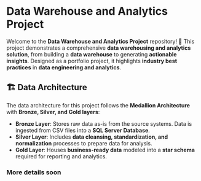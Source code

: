 # Data Warehouse and Analytics Project

Welcome to the **Data Warehouse and Analytics Project** repository! 🚀 This project demonstrates a comprehensive **data warehousing and analytics solution**, from building a **data warehouse** to generating **actionable insights**. Designed as a portfolio project, it highlights **industry best practices** in **data engineering and analytics**.

## 🏗️ Data Architecture
The data architecture for this project follows the **Medallion Architecture** with **Bronze, Silver, and Gold layers**:

- **Bronze Layer**: Stores raw data as-is from the source systems. Data is ingested from CSV files into a **SQL Server Database**.
- **Silver Layer**: Includes **data cleansing, standardization, and normalization** processes to prepare data for analysis.
- **Gold Layer**: Houses **business-ready data** modeled into a **star schema** required for reporting and analytics.

### More details soon
